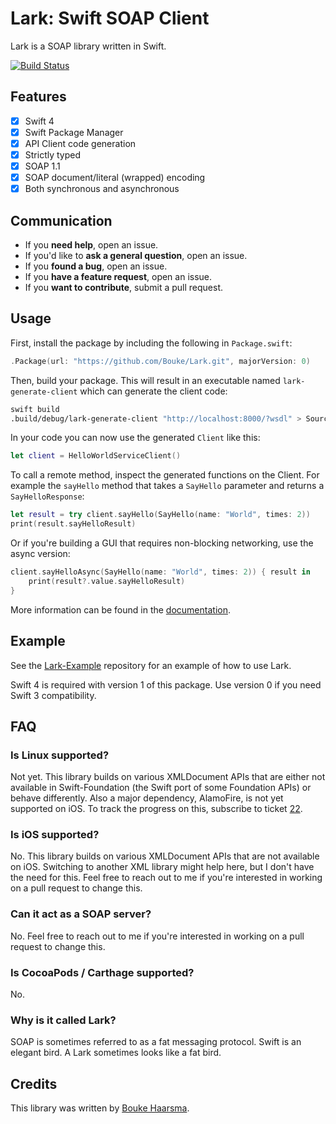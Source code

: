 Lark: Swift SOAP Client
=======================

Lark is a SOAP library written in Swift.

[![Build Status](https://travis-ci.org/Bouke/Lark.svg?branch=master)](https://travis-ci.org/Bouke/Lark)

## Features

* [x] Swift 4
* [x] Swift Package Manager 
* [x] API Client code generation
* [x] Strictly typed
* [x] SOAP 1.1
* [x] SOAP document/literal (wrapped) encoding
* [x] Both synchronous and asynchronous

## Communication

- If you **need help**, open an issue.
- If you'd like to **ask a general question**, open an issue.
- If you **found a bug**, open an issue.
- If you **have a feature request**, open an issue.
- If you **want to contribute**, submit a pull request.

## Usage

First, install the package by including the following in `Package.swift`:

```swift
.Package(url: "https://github.com/Bouke/Lark.git", majorVersion: 0)
```

Then, build your package. This will result in an executable named `lark-generate-client` which can generate the client code:

```sh
swift build
.build/debug/lark-generate-client "http://localhost:8000/?wsdl" > Sources/Client.swift
```

In your code you can now use the generated `Client` like this:

```swift
let client = HelloWorldServiceClient()
```

To call a remote method, inspect the generated functions on the Client. For example the `sayHello` method that takes a `SayHello` parameter and returns a `SayHelloResponse`:

```swift
let result = try client.sayHello(SayHello(name: "World", times: 2))
print(result.sayHelloResult)
```

Or if you're building a GUI that requires non-blocking networking, use the async version:

```swift
client.sayHelloAsync(SayHello(name: "World", times: 2)) { result in
    print(result?.value.sayHelloResult)
}
```

More information can be found in the [documentation](http://boukehaarsma.nl/Lark).

## Example

See the [Lark-Example](https://github.com/Bouke/Lark-Example) repository for an
example of how to use Lark.

Swift 4 is required with version 1 of this package. Use version 0 if you need 
Swift 3 compatibility.

## FAQ

### Is Linux supported?

Not yet. This library builds on various XMLDocument APIs that are either not available in Swift-Foundation (the Swift port of some Foundation APIs) or behave differently. Also a major dependency, AlamoFire, is not yet supported on iOS. To track the progress on this, subscribe to ticket [22](https://github.com/Bouke/Lark/issues/32).

### Is iOS supported?

No. This library builds on various XMLDocument APIs that are not available on iOS. Switching to another XML library might help here, but I don't have the need for this. Feel free to reach out to me if you're interested in working on a pull request to change this.

### Can it act as a SOAP server?

No. Feel free to reach out to me if you're interested in working on a pull request to change this.

### Is CocoaPods / Carthage supported?

No.

### Why is it called Lark?

SOAP is sometimes referred to as a fat messaging protocol. Swift is an elegant bird. A Lark sometimes looks like a fat bird.

## Credits

This library was written by [Bouke Haarsma](https://twitter.com/BoukeHaarsma).
